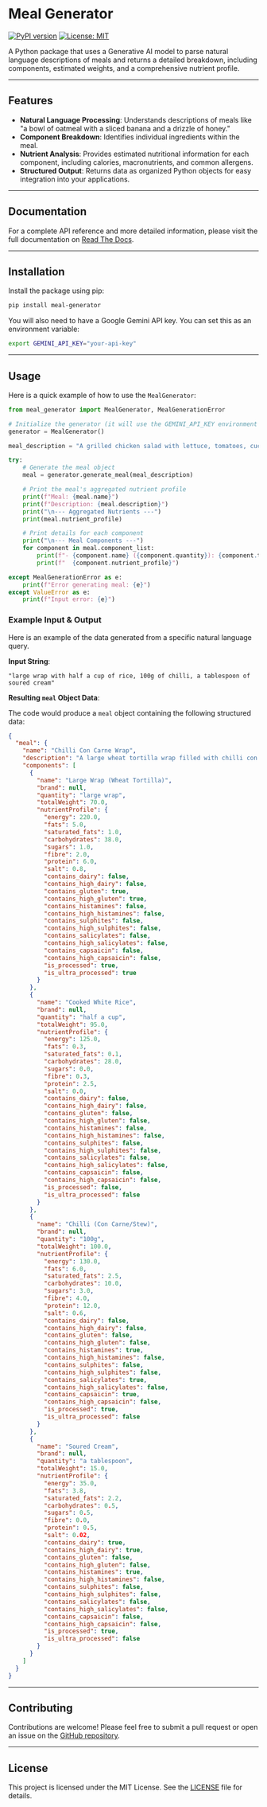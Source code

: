 # Meal Generator

[![PyPI version](https://badge.fury.io/py/meal-generator.svg)](https://badge.fury.io/py/meal-generator)
[![License: MIT](https://img.shields.io/badge/License-MIT-yellow.svg)](https://opensource.org/licenses/MIT)

A Python package that uses a Generative AI model to parse natural language descriptions of meals and returns a detailed breakdown, including components, estimated weights, and a comprehensive nutrient profile.

***

## Features

-   **Natural Language Processing**: Understands descriptions of meals like "a bowl of oatmeal with a sliced banana and a drizzle of honey."
-   **Component Breakdown**: Identifies individual ingredients within the meal.
-   **Nutrient Analysis**: Provides estimated nutritional information for each component, including calories, macronutrients, and common allergens.
-   **Structured Output**: Returns data as organized Python objects for easy integration into your applications.

***

## Documentation
For a complete API reference and more detailed information, please visit the full documentation on [Read The Docs](https://meal-generator.readthedocs.io/en/latest).

***

## Installation

Install the package using pip:

```bash
pip install meal-generator
````

You will also need to have a Google Gemini API key. You can set this as an environment variable:

```bash
export GEMINI_API_KEY="your-api-key"
```

-----

## Usage

Here is a quick example of how to use the `MealGenerator`:

```python
from meal_generator import MealGenerator, MealGenerationError

# Initialize the generator (it will use the GEMINI_API_KEY environment variable)
generator = MealGenerator()

meal_description = "A grilled chicken salad with lettuce, tomatoes, cucumbers, and a light vinaigrette dressing."

try:
    # Generate the meal object
    meal = generator.generate_meal(meal_description)

    # Print the meal's aggregated nutrient profile
    print(f"Meal: {meal.name}")
    print(f"Description: {meal.description}")
    print("\n--- Aggregated Nutrients ---")
    print(meal.nutrient_profile)

    # Print details for each component
    print("\n--- Meal Components ---")
    for component in meal.component_list:
        print(f"- {component.name} ({component.quantity}): {component.total_weight}g")
        print(f"  {component.nutrient_profile}")

except MealGenerationError as e:
    print(f"Error generating meal: {e}")
except ValueError as e:
    print(f"Input error: {e}")

```

### Example Input & Output

Here is an example of the data generated from a specific natural language query.

**Input String**:

```
"large wrap with half a cup of rice, 100g of chilli, a tablespoon of soured cream"
```

**Resulting `meal` Object Data**:

The code would produce a `meal` object containing the following structured data:

```json
{
  "meal": {
    "name": "Chilli Con Carne Wrap",
    "description": "A large wheat tortilla wrap filled with chilli con carne, white rice, and a tablespoon of soured cream.",
    "components": [
      {
        "name": "Large Wrap (Wheat Tortilla)",
        "brand": null,
        "quantity": "large wrap",
        "totalWeight": 70.0,
        "nutrientProfile": {
          "energy": 220.0,
          "fats": 5.0,
          "saturated_fats": 1.0,
          "carbohydrates": 38.0,
          "sugars": 1.0,
          "fibre": 2.0,
          "protein": 6.0,
          "salt": 0.8,
          "contains_dairy": false,
          "contains_high_dairy": false,
          "contains_gluten": true,
          "contains_high_gluten": true,
          "contains_histamines": false,
          "contains_high_histamines": false,
          "contains_sulphites": false,
          "contains_high_sulphites": false,
          "contains_salicylates": false,
          "contains_high_salicylates": false,
          "contains_capsaicin": false,
          "contains_high_capsaicin": false,
          "is_processed": true,
          "is_ultra_processed": true
        }
      },
      {
        "name": "Cooked White Rice",
        "brand": null,
        "quantity": "half a cup",
        "totalWeight": 95.0,
        "nutrientProfile": {
          "energy": 125.0,
          "fats": 0.3,
          "saturated_fats": 0.1,
          "carbohydrates": 28.0,
          "sugars": 0.0,
          "fibre": 0.3,
          "protein": 2.5,
          "salt": 0.0,
          "contains_dairy": false,
          "contains_high_dairy": false,
          "contains_gluten": false,
          "contains_high_gluten": false,
          "contains_histamines": false,
          "contains_high_histamines": false,
          "contains_sulphites": false,
          "contains_high_sulphites": false,
          "contains_salicylates": false,
          "contains_high_salicylates": false,
          "contains_capsaicin": false,
          "contains_high_capsaicin": false,
          "is_processed": false,
          "is_ultra_processed": false
        }
      },
      {
        "name": "Chilli (Con Carne/Stew)",
        "brand": null,
        "quantity": "100g",
        "totalWeight": 100.0,
        "nutrientProfile": {
          "energy": 130.0,
          "fats": 6.0,
          "saturated_fats": 2.5,
          "carbohydrates": 10.0,
          "sugars": 3.0,
          "fibre": 4.0,
          "protein": 12.0,
          "salt": 0.6,
          "contains_dairy": false,
          "contains_high_dairy": false,
          "contains_gluten": false,
          "contains_high_gluten": false,
          "contains_histamines": true,
          "contains_high_histamines": false,
          "contains_sulphites": false,
          "contains_high_sulphites": false,
          "contains_salicylates": true,
          "contains_high_salicylates": false,
          "contains_capsaicin": true,
          "contains_high_capsaicin": false,
          "is_processed": true,
          "is_ultra_processed": false
        }
      },
      {
        "name": "Soured Cream",
        "brand": null,
        "quantity": "a tablespoon",
        "totalWeight": 15.0,
        "nutrientProfile": {
          "energy": 35.0,
          "fats": 3.8,
          "saturated_fats": 2.2,
          "carbohydrates": 0.5,
          "sugars": 0.5,
          "fibre": 0.0,
          "protein": 0.5,
          "salt": 0.02,
          "contains_dairy": true,
          "contains_high_dairy": true,
          "contains_gluten": false,
          "contains_high_gluten": false,
          "contains_histamines": true,
          "contains_high_histamines": false,
          "contains_sulphites": false,
          "contains_high_sulphites": false,
          "contains_salicylates": false,
          "contains_high_salicylates": false,
          "contains_capsaicin": false,
          "contains_high_capsaicin": false,
          "is_processed": true,
          "is_ultra_processed": false
        }
      }
    ]
  }
}
```

-----

## Contributing

Contributions are welcome\! Please feel free to submit a pull request or open an issue on the [GitHub repository](https://github.com/TomMcKenna1/meal-generator).

-----

## License

This project is licensed under the MIT License. See the [LICENSE](https://www.google.com/search?q=LICENSE) file for details.